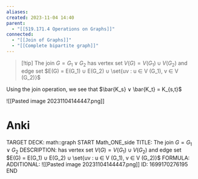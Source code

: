```yaml
---
aliases: 
created: 2023-11-04 14:40
parent:
  - "[[519.171.4 Operations on Graphs]]"
connected:
  - "[[Join of Graphs]]"
  - "[[Complete bipartite graph]]"
---
```


> [!tip] The join $G = G_1 ∨ G_2$ 
has 
vertex set $V(G) = V(G_1) ∪ V(G_2)$ and 
edge set $E(G) = E(G_1) ∪ E(G_2) ∪ \set{uv : u ∈ V (G_1), v ∈ V (G_2)}$

Using the join operation, we see that $\bar{K_s} ∨ \bar{K_t} = K_{s,t}$

![[Pasted image 20231104144447.png]]

# Anki
TARGET DECK: math::graph
START
Math_ONE_side
TITLE: The join $G = G_1 ∨ G_2$ 
DESCRIPTION: has 
vertex set $V(G) = V(G_1) ∪ V(G_2)$ and 
edge set $E(G) = E(G_1) ∪ E(G_2) ∪ \set{uv : u ∈ V (G_1), v ∈ V (G_2)}$
FORMULA: 
ADDITIONAL: ![[Pasted image 20231104144447.png]]
ID: 1699170276195
END







